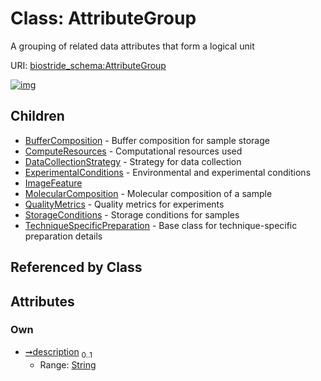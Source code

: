 
# Class: AttributeGroup

A grouping of related data attributes that form a logical unit

URI: [biostride_schema:AttributeGroup](https://w3id.org/biostride/schema/AttributeGroup)


[![img](https://yuml.me/diagram/nofunky;dir:TB/class/[TechniqueSpecificPreparation],[StorageConditions],[QualityMetrics],[MolecularComposition],[ImageFeature],[ExperimentalConditions],[DataCollectionStrategy],[ComputeResources],[BufferComposition],[AttributeGroup&#124;description:string%20%3F]^-[TechniqueSpecificPreparation],[AttributeGroup]^-[StorageConditions],[AttributeGroup]^-[QualityMetrics],[AttributeGroup]^-[MolecularComposition],[AttributeGroup]^-[ImageFeature],[AttributeGroup]^-[ExperimentalConditions],[AttributeGroup]^-[DataCollectionStrategy],[AttributeGroup]^-[ComputeResources],[AttributeGroup]^-[BufferComposition])](https://yuml.me/diagram/nofunky;dir:TB/class/[TechniqueSpecificPreparation],[StorageConditions],[QualityMetrics],[MolecularComposition],[ImageFeature],[ExperimentalConditions],[DataCollectionStrategy],[ComputeResources],[BufferComposition],[AttributeGroup&#124;description:string%20%3F]^-[TechniqueSpecificPreparation],[AttributeGroup]^-[StorageConditions],[AttributeGroup]^-[QualityMetrics],[AttributeGroup]^-[MolecularComposition],[AttributeGroup]^-[ImageFeature],[AttributeGroup]^-[ExperimentalConditions],[AttributeGroup]^-[DataCollectionStrategy],[AttributeGroup]^-[ComputeResources],[AttributeGroup]^-[BufferComposition])

## Children

 * [BufferComposition](BufferComposition.md) - Buffer composition for sample storage
 * [ComputeResources](ComputeResources.md) - Computational resources used
 * [DataCollectionStrategy](DataCollectionStrategy.md) - Strategy for data collection
 * [ExperimentalConditions](ExperimentalConditions.md) - Environmental and experimental conditions
 * [ImageFeature](ImageFeature.md)
 * [MolecularComposition](MolecularComposition.md) - Molecular composition of a sample
 * [QualityMetrics](QualityMetrics.md) - Quality metrics for experiments
 * [StorageConditions](StorageConditions.md) - Storage conditions for samples
 * [TechniqueSpecificPreparation](TechniqueSpecificPreparation.md) - Base class for technique-specific preparation details

## Referenced by Class


## Attributes


### Own

 * [➞description](attributeGroup__description.md)  <sub>0..1</sub>
     * Range: [String](types/String.md)
